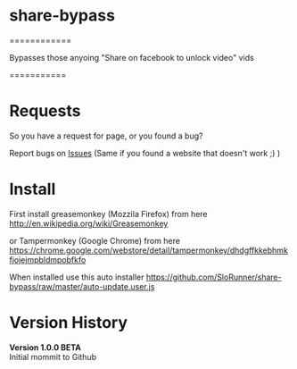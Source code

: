 <h1>share-bypass</h1>
============

Bypasses those anyoing "Share on facebook to unlock video" vids

===========

<h1>Requests</h1>

So you have a request for page, or you found a bug?

Report bugs on <a href="https://github.com/SloRunner/share-bypass/issues">Issues</a> (Same if you found a website that doesn't work ;) )

<h1>Install</h1>

First install greasemonkey (Mozzila Firefox) from here
http://en.wikipedia.org/wiki/Greasemonkey

or
Tampermonkey (Google Chrome) from here
https://chrome.google.com/webstore/detail/tampermonkey/dhdgffkkebhmkfjojejmpbldmpobfkfo

When installed use this auto installer
https://github.com/SloRunner/share-bypass/raw/master/auto-update.user.js

<h1>Version History</h1>

<b>Version 1.0.0 BETA</b><br>
Initial mommit to Github

